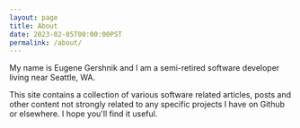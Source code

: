 ```yaml
---
layout: page
title: About
date: 2023-02-05T00:00:00PST
permalink: /about/
---
```


My name is Eugene Gershnik and I am a semi-retired software developer living near Seattle, WA.

This site contains a collection of various software related articles, posts and other content not strongly related to any specific projects I have on Github or elsewhere. I hope you'll find it useful. 


